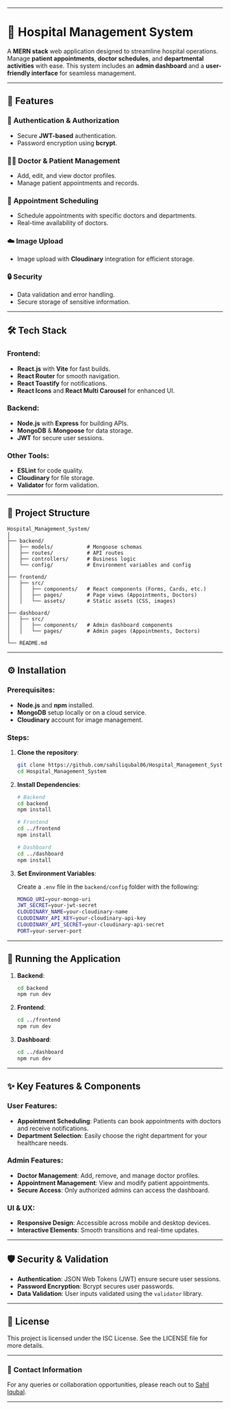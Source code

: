 
---

# 🏥 **Hospital Management System**

A **MERN stack** web application designed to streamline hospital operations. Manage **patient appointments**, **doctor schedules**, and **departmental activities** with ease. This system includes an **admin dashboard** and a **user-friendly interface** for seamless management.

<!-- ![HospiCare Logo](#) *(Insert logo/image if available)* -->

---

## 🚀 **Features**

### 🔑 **Authentication & Authorization**
- Secure **JWT-based** authentication.
- Password encryption using **bcrypt**.

### 🧑‍⚕️ **Doctor & Patient Management**
- Add, edit, and view doctor profiles.
- Manage patient appointments and records.

### 🏥 **Appointment Scheduling**
- Schedule appointments with specific doctors and departments.
- Real-time availability of doctors.

### ☁️ **Image Upload**
- Image upload with **Cloudinary** integration for efficient storage.

### 🔒 **Security**
- Data validation and error handling.
- Secure storage of sensitive information.

---

## 🛠️ **Tech Stack**

### **Frontend**:
- **React.js** with **Vite** for fast builds.
- **React Router** for smooth navigation.
- **React Toastify** for notifications.
- **React Icons** and **React Multi Carousel** for enhanced UI.

### **Backend**:
- **Node.js** with **Express** for building APIs.
- **MongoDB** & **Mongoose** for data storage.
- **JWT** for secure user sessions.

### **Other Tools**:
- **ESLint** for code quality.
- **Cloudinary** for file storage.
- **Validator** for form validation.

---

## 📂 **Project Structure**

```plaintext
Hospital_Management_System/
│
├── backend/
│   ├── models/           # Mongoose schemas
│   ├── routes/           # API routes
│   ├── controllers/      # Business logic
│   └── config/           # Environment variables and config
│
├── frontend/
│   ├── src/
│   │   ├── components/   # React components (Forms, Cards, etc.)
│   │   ├── pages/        # Page views (Appointments, Doctors)
│   │   └── assets/       # Static assets (CSS, images)
│
├── dashboard/
│   ├── src/
│   │   ├── components/   # Admin dashboard components
│   │   └── pages/        # Admin pages (Appointments, Doctors)
│
└── README.md
```

---

## ⚙️ **Installation**

### Prerequisites:
- **Node.js** and **npm** installed.
- **MongoDB** setup locally or on a cloud service.
- **Cloudinary** account for image management.

### Steps:

1. **Clone the repository**:

   ```bash
   git clone https://github.com/sahiliqubal06/Hospital_Management_System.git
   cd Hospital_Management_System
   ```

2. **Install Dependencies**:

   ```bash
   # Backend
   cd backend
   npm install

   # Frontend
   cd ../frontend
   npm install

   # Dashboard
   cd ../dashboard
   npm install
   ```

3. **Set Environment Variables**:
   
   Create a `.env` file in the `backend/config` folder with the following:

   ```bash
   MONGO_URI=your-mongo-uri
   JWT_SECRET=your-jwt-secret
   CLOUDINARY_NAME=your-cloudinary-name
   CLOUDINARY_API_KEY=your-cloudinary-api-key
   CLOUDINARY_API_SECRET=your-cloudinary-api-secret
   PORT=your-server-port
   ```

---

## 🚀 **Running the Application**

1. **Backend**:

   ```bash
   cd backend
   npm run dev
   ```

2. **Frontend**:

   ```bash
   cd ../frontend
   npm run dev
   ```

3. **Dashboard**:

   ```bash
   cd ../dashboard
   npm run dev
   ```

---

## ✨ **Key Features & Components**

### **User Features**:
- **Appointment Scheduling**: Patients can book appointments with doctors and receive notifications.
- **Department Selection**: Easily choose the right department for your healthcare needs.
  
### **Admin Features**:
- **Doctor Management**: Add, remove, and manage doctor profiles.
- **Appointment Management**: View and modify patient appointments.
- **Secure Access**: Only authorized admins can access the dashboard.

### **UI & UX**:
- **Responsive Design**: Accessible across mobile and desktop devices.
- **Interactive Elements**: Smooth transitions and real-time updates.

---

## 🛡️ **Security & Validation**

- **Authentication**: JSON Web Tokens (JWT) ensure secure user sessions.
- **Password Encryption**: Bcrypt secures user passwords.
- **Data Validation**: User inputs validated using the `validator` library.

---

## 📜 **License**

This project is licensed under the ISC License. See the LICENSE file for more details.

---

### 📧 **Contact Information**

For any queries or collaboration opportunities, please reach out to [Sahil Iqubal](mailto:sahiliqubal06@gmail.com).

---

